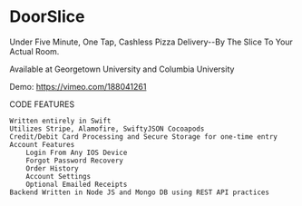 # DoorSlice

Under Five Minute, One Tap, Cashless Pizza Delivery--By The Slice To Your Actual Room.

Available at Georgetown University and Columbia University

Demo: https://vimeo.com/188041261


CODE FEATURES

    Written entirely in Swift
    Utilizes Stripe, Alamofire, SwiftyJSON Cocoapods
    Credit/Debit Card Processing and Secure Storage for one-time entry
    Account Features
        Login From Any IOS Device
        Forgot Password Recovery
        Order History
        Account Settings
        Optional Emailed Receipts
    Backend Written in Node JS and Mongo DB using REST API practices
